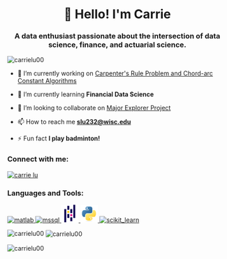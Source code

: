 <h1 align="center">👋 Hello! I'm Carrie</h1>
<h3 align="center">A data enthusiast passionate about the intersection of data science, finance, and actuarial science.</h3>

<p align="left"> <img src="https://komarev.com/ghpvc/?username=carrielu00&label=Profile%20views&color=0e75b6&style=flat" alt="carrielu00" /> </p>

- 🔭 I’m currently working on [Carpenter's Rule Problem and Chord-arc Constant Algorithms](https://github.com/Baelyk/CarpentersRule)

- 🌱 I’m currently learning **Financial Data Science**

- 👯 I’m looking to collaborate on [Major Explorer Project](https://github.com/jingkai02/datathon_2021)

- 📫 How to reach me **slu232@wisc.edu**

- ⚡ Fun fact **I play badminton!**

<h3 align="left">Connect with me:</h3>
<p align="left">
<a href="https://linkedin.com/in/carrie lu" target="blank"><img align="center" src="https://raw.githubusercontent.com/rahuldkjain/github-profile-readme-generator/master/src/images/icons/Social/linked-in-alt.svg" alt="carrie lu" height="30" width="40" /></a>
</p>

<h3 align="left">Languages and Tools:</h3>
<p align="left"> <a href="https://www.mathworks.com/" target="_blank" rel="noreferrer"> <img src="https://upload.wikimedia.org/wikipedia/commons/2/21/Matlab_Logo.png" alt="matlab" width="40" height="40"/> </a> <a href="https://www.microsoft.com/en-us/sql-server" target="_blank" rel="noreferrer"> <img src="https://www.svgrepo.com/show/303229/microsoft-sql-server-logo.svg" alt="mssql" width="40" height="40"/> </a> <a href="https://pandas.pydata.org/" target="_blank" rel="noreferrer"> <img src="https://raw.githubusercontent.com/devicons/devicon/2ae2a900d2f041da66e950e4d48052658d850630/icons/pandas/pandas-original.svg" alt="pandas" width="40" height="40"/> </a> <a href="https://www.python.org" target="_blank" rel="noreferrer"> <img src="https://raw.githubusercontent.com/devicons/devicon/master/icons/python/python-original.svg" alt="python" width="40" height="40"/> </a> <a href="https://scikit-learn.org/" target="_blank" rel="noreferrer"> <img src="https://upload.wikimedia.org/wikipedia/commons/0/05/Scikit_learn_logo_small.svg" alt="scikit_learn" width="40" height="40"/> </a> </p>

<p><img align="left" src="https://github-readme-stats.vercel.app/api/top-langs?username=carrielu00&show_icons=true&locale=en&layout=compact" alt="carrielu00" /></p>

<p>&nbsp;<img align="center" src="https://github-readme-stats.vercel.app/api?username=carrielu00&show_icons=true&locale=en" alt="carrielu00" /></p>

<p><img align="center" src="https://github-readme-streak-stats.herokuapp.com/?user=carrielu00&" alt="carrielu00" /></p>
